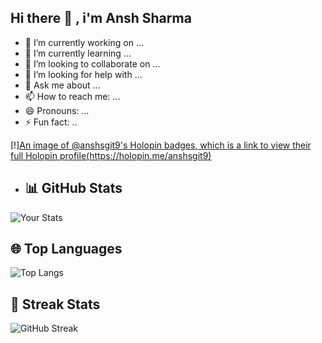 ## Hi there 👋 , i'm Ansh Sharma

- 🔭 I’m currently working on ...
- 🌱 I’m currently learning ...
- 👯 I’m looking to collaborate on ...
- 🤔 I’m looking for help with ...
- 💬 Ask me about ...
- 📫 How to reach me: ...
- 😄 Pronouns: ...
- ⚡ Fun fact: ..


[!][An image of @anshsgit9's Holopin badges, which is a link to view their full Holopin profile(https://holopin.me/anshsgit9)](https://holopin.io/@anshsgit9)

- ## 📊 GitHub Stats
![Your Stats](https://github-readme-stats.vercel.app/api?username=AnshS-GIT&show_icons=true&theme=radical)

## 🌐 Top Languages
![Top Langs](https://github-readme-stats.vercel.app/api/top-langs/?username=AnshS-GIT&layout=compact&theme=radical)

## 📅 Streak Stats
![GitHub Streak](https://github-readme-streak-stats.herokuapp.com/?user=AnshS-GIT&theme=radical)
